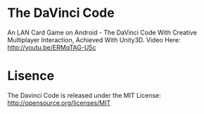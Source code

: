 # The DaVinci Code
An LAN Card Game on Android - The DaVinci Code
With Creative Multiplayer Interaction, Achieved With Unity3D.
Video Here: http://youtu.be/ERMqTAG-U5c 
# Lisence
The Davinci Code is released under the MIT License: http://opensource.org/licenses/MIT
